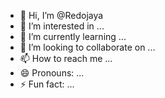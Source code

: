- 👋 Hi, I’m @Redojaya
- 👀 I’m interested in ...
- 🌱 I’m currently learning ...
- 💞️ I’m looking to collaborate on ...
- 📫 How to reach me ...
- 😄 Pronouns: ...
- ⚡ Fun fact: ...

<!---
Redojaya/Redojaya is a ✨ special ✨ repository because its `README.md` (this file) appears on your GitHub profile.
You can click the Preview link to take a look at your changes.
--->
